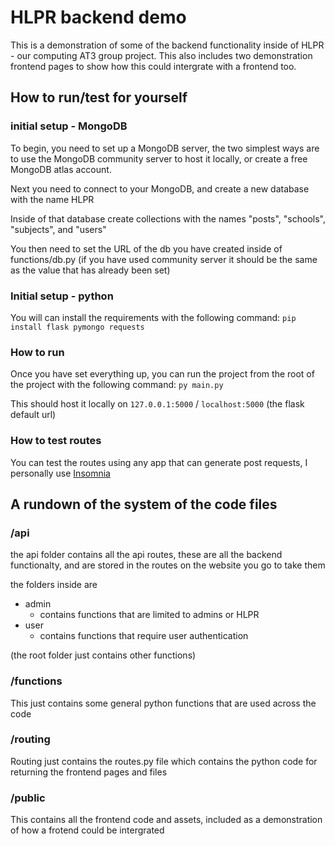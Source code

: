 # HLPR backend demo
This is a demonstration of some of the backend functionality inside of HLPR - our computing AT3 group project. This also includes two demonstration frontend pages to show how this could intergrate with a frontend too.

## How to run/test for yourself

### initial setup - MongoDB
To begin, you need to set up a MongoDB server, the two simplest ways are to use the MongoDB community server to host it locally, or create a free MongoDB atlas account.

Next you need to connect to your MongoDB, and create a new database with the name HLPR

Inside of that database create collections with the names "posts", "schools", "subjects", and "users"

You then need to set the URL of the db you have created inside of functions/db.py (if you have used community server it should be the same as the value that has already been set)

### Initial setup - python
You will can install the requirements with the following command:
`pip install flask pymongo requests`

### How to run
Once you have set everything up, you can run the project from the root of the project with the following command: `py main.py`

This should host it locally on `127.0.0.1:5000` / `localhost:5000` (the flask default url)

### How to test routes
You can test the routes using any app that can generate post requests, I personally use [Insomnia](https://github.com/Kong/insomnia)

## A rundown of the system of the code files

### /api
the api folder contains all the api routes, these are all the backend functionalty, and are stored in the routes on the website you go to take them

the folders inside are

- admin
  - contains functions that are limited to admins or HLPR
- user
  - contains functions that require user authentication

(the root folder just contains other functions)

### /functions
This just contains some general python functions that are used across the code

### /routing
Routing just contains the routes.py file which contains the python code for returning the frontend pages and files

### /public
This contains all the frontend code and assets, included as a demonstration of how a frotend could be intergrated

